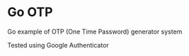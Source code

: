 # Go OTP
Go example of OTP (One Time Password) generator system  

Tested using Google Authenticator
